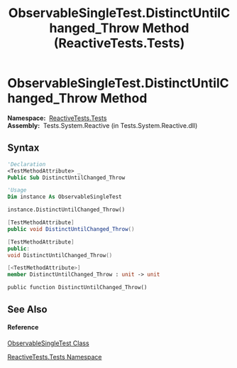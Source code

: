 ﻿---
title: ObservableSingleTest.DistinctUntilChanged_Throw Method  (ReactiveTests.Tests)
TOCTitle: DistinctUntilChanged_Throw Method
ms:assetid: M:ReactiveTests.Tests.ObservableSingleTest.DistinctUntilChanged_Throw
ms:mtpsurl: https://msdn.microsoft.com/en-us/library/reactivetests.tests.observablesingletest.distinctuntilchanged_throw(v=VS.103)
ms:contentKeyID: 36620633
ms.date: 06/28/2011
mtps_version: v=VS.103
f1_keywords:
- ReactiveTests.Tests.ObservableSingleTest.DistinctUntilChanged_Throw
dev_langs:
- CSharp
- JScript
- VB
- FSharp
- c++
---

# ObservableSingleTest.DistinctUntilChanged\_Throw Method

**Namespace:**  [ReactiveTests.Tests](hh289046\(v=vs.103\).md)  
**Assembly:**  Tests.System.Reactive (in Tests.System.Reactive.dll)

## Syntax

``` vb
'Declaration
<TestMethodAttribute> _
Public Sub DistinctUntilChanged_Throw
```

``` vb
'Usage
Dim instance As ObservableSingleTest

instance.DistinctUntilChanged_Throw()
```

``` csharp
[TestMethodAttribute]
public void DistinctUntilChanged_Throw()
```

``` c++
[TestMethodAttribute]
public:
void DistinctUntilChanged_Throw()
```

``` fsharp
[<TestMethodAttribute>]
member DistinctUntilChanged_Throw : unit -> unit 
```

``` jscript
public function DistinctUntilChanged_Throw()
```

## See Also

#### Reference

[ObservableSingleTest Class](hh315143\(v=vs.103\).md)

[ReactiveTests.Tests Namespace](hh289046\(v=vs.103\).md)

